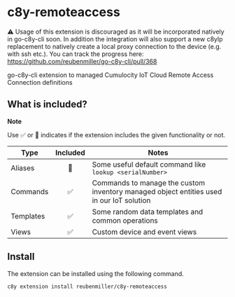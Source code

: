 # c8y-remoteaccess

:warning: Usage of this extension is discouraged as it will be incorporated natively in go-c8y-cli soon. In addition the integration will also support a new c8ylp replacement to natively create a local proxy connection to the device (e.g. with ssh etc.). You can track the progress here: https://github.com/reubenmiller/go-c8y-cli/pull/368

go-c8y-cli extension to managed Cumulocity IoT Cloud Remote Access Connection definitions

## What is included?

**Note**

Use ✅ or 🔲 indicates if the extension includes the given functionality or not.


|Type|Included|Notes|
|----|:-:|-----|
|Aliases|🔲|Some useful default command like `lookup <serialNumber>`|
|Commands|✅|Commands to manage the custom inventory managed object entities used in our IoT solution|
|Templates|✅|Some random data templates and common operations|
|Views|✅|Custom device and event views|

## Install

The extension can be installed using the following command.

```sh
c8y extension install reubenmiller/c8y-remoteaccess
```
